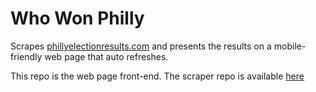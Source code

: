# Who Won Philly
Scrapes [phillyelectionresults.com](http://phillyelectionresults.com) and presents the results on a 
mobile-friendly web page that auto refreshes.

This repo is the web page front-end. The scraper repo is available [here](http://git.kclough.me/kclough/nodeelectionscraper)
